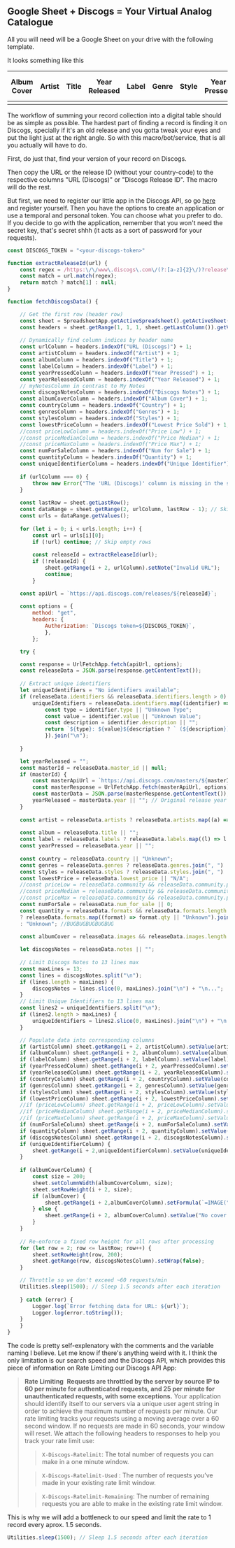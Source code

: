 ## Google Sheet + Discogs = Your Virtual Analog Catalogue

All you will need will be a Google Sheet on your drive with the following template. 

It looks something like this 

| Album Cover | Artist | Title | Year Released | Label | Genre | Style | Year Pressed | Print Country | My Notes | Discogs Notes | Unique Identifier | URL (Discogs) | Discogs Release ID | other... |
| ----------- | ------ | ----- | ------------- | ----- | ----- | ----- | ------------ | ------------- | -------- | ------------- | ----------------- | ------------- | ------------------ | -------- |
|             |        |       |               |       |       |       |              |               |          |               |                   |               |                    |          |

The workflow of summing your record collection into a digital table should be as simple as possible. The hardest part of finding a record is finding it on Discogs, specially if it's an old release and you gotta tweak your eyes and put the light just at the right angle. So with this macro/bot/service, that is all you actually will have to do. 

First, do just that, find your version of your record on Discogs. 

Then copy the URL or the release ID (without your country-code) to the respective columns  "URL (Discogs)" or "Discogs Release ID". The macro will do the rest. 

But first, we need to register our little app in the Discogs API, so go [here](https://www.discogs.com/settings/developers) and register yourself. Then you have the options to create an application or use a temporal and personal token. You can choose what you prefer to do. If you decide to go with the application, remember that you won't need the secret key, that's secret shhh (it acts as a sort of password for your requests).

```javascript
const DISCOGS_TOKEN = "<your-discogs-token>"
```

```javascript
function extractReleaseId(url) {
	const regex = /https:\/\/www\.discogs\.com\/(?:[a-z]{2}\/)?release\/(\d+)/;
	const match = url.match(regex);
	return match ? match[1] : null;
}
```

```javascript
function fetchDiscogsData() {

	// Get the first row (header row)
	const sheet = SpreadsheetApp.getActiveSpreadsheet().getActiveSheet();
	const headers = sheet.getRange(1, 1, 1, sheet.getLastColumn()).getValues()[0]; 
	  
	// Dynamically find column indices by header name
	const urlColumn = headers.indexOf("URL (Discogs)") + 1;
	const artistColumn = headers.indexOf("Artist") + 1;
	const albumColumn = headers.indexOf("Title") + 1;
	const labelColumn = headers.indexOf("Label") + 1;
	const yearPressedColumn = headers.indexOf("Year Pressed") + 1;
	const yearReleasedColumn = headers.indexOf("Year Released") + 1;
	// myNotesColumn in contrast to My Notes
	const discogsNotesColumn = headers.indexOf("Discogs Notes") + 1;
	const albumCoverColumn = headers.indexOf("Album Cover") + 1;
	const countryColumn = headers.indexOf("Country") + 1;
	const genresColumn = headers.indexOf("Genres") + 1;
	const stylesColumn = headers.indexOf("Styles") + 1;
	const lowestPriceColumn = headers.indexOf("Lowest Price Sold") + 1;
	//const priceLowColumn = headers.indexOf("Price Low") + 1;
	//const priceMedianColumn = headers.indexOf("Price Median") + 1;
	//const priceMaxColumn = headers.indexOf("Price Max") + 1;
	const numForSaleColumn = headers.indexOf("Num for Sale") + 1;
	const quantityColumn = headers.indexOf("Quantity") + 1;
	const uniqueIdentifierColumn = headers.indexOf("Unique Identifier") + 1;
	
	if (urlColumn === 0) { 
		throw new Error("The 'URL (Discogs)' column is missing in the sheet header!"); 
	}
	
	const lastRow = sheet.getLastRow();
	const dataRange = sheet.getRange(2, urlColumn, lastRow - 1); // Skip the header row
	const urls = dataRange.getValues();
	
	for (let i = 0; i < urls.length; i++) {
		const url = urls[i][0];
		if (!url) continue; // Skip empty rows
		
		const releaseId = extractReleaseId(url);
		if (!releaseId) {
			sheet.getRange(i + 2, urlColumn).setNote("Invalid URL");
			continue;
		}

	const apiUrl = `https://api.discogs.com/releases/${releaseId}`;
	
	const options = {
		method: "get",
		headers: {
			Authorization: `Discogs token=${DISCOGS_TOKEN}`,	
			},
		};

	try {

	const response = UrlFetchApp.fetch(apiUrl, options);
	const releaseData = JSON.parse(response.getContentText());
	
	// Extract unique identifiers
	let uniqueIdentifiers = "No identifiers available";
	if (releaseData.identifiers && releaseData.identifiers.length > 0) {
		uniqueIdentifiers = releaseData.identifiers.map((identifier) => {
			const type = identifier.type || "Unknown Type";
			const value = identifier.value || "Unknown Value";
			const description = identifier.description || "";
			return `${type}: ${value}${description ? ` (${description})` : ""}`;
			}).join("\n");
	
	}

	let yearReleased = "";
	const masterId = releaseData.master_id || null;
	if (masterId) {
		const masterApiUrl = `https://api.discogs.com/masters/${masterId}`;
		const masterResponse = UrlFetchApp.fetch(masterApiUrl, options);
		const masterData = JSON.parse(masterResponse.getContentText());
		yearReleased = masterData.year || ""; // Original release year
	}
	
	const artist = releaseData.artists ? releaseData.artists.map((a) => a.name).join(", ") : "";
	
	const album = releaseData.title || "";
	const label = releaseData.labels ? releaseData.labels.map((l) => l.name).join(", ") : "";
	const yearPressed = releaseData.year || "";
	
	const country = releaseData.country || "Unknown";
	const genres = releaseData.genres ? releaseData.genres.join(", ") : "";
	const styles = releaseData.styles ? releaseData.styles.join(", ") : "";
	const lowestPrice = releaseData.lowest_price || "N/A";
	//const priceLow = releaseData.community && releaseData.community.price ? releaseData.community.price.min : "N/A";
	//const priceMedian = releaseData.community && releaseData.community.price ? releaseData.community.price.median : "N/A";
	//const priceMax = releaseData.community && releaseData.community.price ? releaseData.community.price.max : "N/A";
	const numForSale = releaseData.num_for_sale || 0;
	const quantity = releaseData.formats && releaseData.formats.length > 0
	? releaseData.formats.map((format) => format.qty || "Unknown").join(", ")
	: "Unknown"; //BUGBUGBUGBUGBUG
	
	const albumCover = releaseData.images && releaseData.images.length > 0 ? releaseData.images[0].uri : "";

	let discogsNotes = releaseData.notes || "";
	
	// Limit Discogs Notes to 13 lines max
	const maxLines = 13;
	const lines = discogsNotes.split("\n");
	if (lines.length > maxLines) {
		discogsNotes = lines.slice(0, maxLines).join("\n") + "\n...";
	}
	// Limit Unique Identifiers to 13 lines max
	const lines2 = uniqueIdentifiers.split("\n");
	if (lines2.length > maxLines) {
		uniqueIdentifiers = lines2.slice(0, maxLines).join("\n") + "\n...";
	}

	// Populate data into corresponding columns
	if (artistColumn) sheet.getRange(i + 2, artistColumn).setValue(artist);
	if (albumColumn) sheet.getRange(i + 2, albumColumn).setValue(album);
	if (labelColumn) sheet.getRange(i + 2, labelColumn).setValue(label);
	if (yearPressedColumn) sheet.getRange(i + 2, yearPressedColumn).setValue(yearPressed);
	if (yearReleasedColumn) sheet.getRange(i + 2, yearReleasedColumn).setValue(yearReleased);
	if (countryColumn) sheet.getRange(i + 2, countryColumn).setValue(country);
	if (genresColumn) sheet.getRange(i + 2, genresColumn).setValue(genres);
	if (stylesColumn) sheet.getRange(i + 2, stylesColumn).setValue(styles);
	if (lowestPriceColumn) sheet.getRange(i + 2, lowestPriceColumn).setValue(lowestPrice);
	//if (priceLowColumn) sheet.getRange(i + 2, priceLowColumn).setValue(priceLow);
	//if (priceMedianColumn) sheet.getRange(i + 2, priceMedianColumn).setValue(priceMedian);
	//if (priceMaxColumn) sheet.getRange(i + 2, priceMaxColumn).setValue(priceMax);
	if (numForSaleColumn) sheet.getRange(i + 2, numForSaleColumn).setValue(numForSale);
	if (quantityColumn) sheet.getRange(i + 2, quantityColumn).setValue(quantity);
	if (discogsNotesColumn) sheet.getRange(i + 2, discogsNotesColumn).setValue(discogsNotes);
	if (uniqueIdentifierColumn) {
		sheet.getRange(i + 2,uniqueIdentifierColumn).setValue(uniqueIdentifiers);
	}
	
	if (albumCoverColumn) {
		const size = 200;
		sheet.setColumnWidth(albumCoverColumn, size);
		sheet.setRowHeight(i + 2, size);
		if (albumCover) {
			sheet.getRange(i + 2,albumCoverColumn).setFormula(`=IMAGE("${albumCover}")`);
		} else {
			sheet.getRange(i + 2, albumCoverColumn).setValue("No cover available");
		}
	}
	
	// Re-enforce a fixed row height for all rows after processing
	for (let row = 2; row <= lastRow; row++) {
		sheet.setRowHeight(row, 200);
		sheet.getRange(row, discogsNotesColumn).setWrap(false);
	}

	// Throttle so we don't exceed ~60 requests/min 
	Utilities.sleep(1500); // Sleep 1.5 seconds after each iteration
	  
	} catch (error) {
		Logger.log(`Error fetching data for URL: ${url}`);
		Logger.log(error.toString());
	}
	}
}
```


The code is pretty self-explenatory with the comments and the variable naming I believe. Let me know if there's anything weird with it. I think the only limitation is our search speed and the Discogs API, which provides this piece of information on Rate Limiting our Discogs API App:
>  **Rate Limiting** 
> **Requests are throttled by the server by source IP to 60 per minute for authenticated requests, and 25 per minute for unauthenticated requests, with some exceptions.**
> Your application should identify itself to our servers via a unique user agent string in order to achieve the maximum number of requests per minute.
> Our rate limiting tracks your requests using a moving average over a 60 second window. If no requests are made in 60 seconds, your window will reset.
> We attach the following headers to responses to help you track your rate limit use:
> >`X-Discogs-Ratelimit`: The total number of requests you can make in a one minute window.
> 
> > `X-Discogs-Ratelimit-Used` : The number of requests you’ve made in your existing rate limit window.
> 
> >`X-Discogs-Ratelimit-Remaining`: The number of remaining requests you are able to make in the existing rate limit window.

This is why we will add a bottleneck to our speed and limit the rate to 1 record every aprox. 1.5 seconds. 
```javascript
Utilities.sleep(1500); // Sleep 1.5 seconds after each iteration
```
